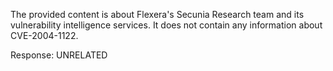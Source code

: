 The provided content is about Flexera's Secunia Research team and its vulnerability intelligence services. It does not contain any information about CVE-2004-1122.

Response: UNRELATED